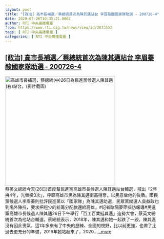 ```yaml
---
layout: post
title: "[政治] 高巿長補選／蔡總統首次為陳其邁站台 李眉蓁酸國家隊助選 - 200726-4"
date: 2020-07-26T10:35:21.000Z
author: RTI 中央廣播電臺
from: https://www.rti.org.tw/news/view/id/2073552
tags: [ RTI 中央廣播電臺 ]
categories: [ RTI 中央廣播電臺 ]
---
```

<!--1595759721000-->
[[政治] 高巿長補選／蔡總統首次為陳其邁站台 李眉蓁酸國家隊助選 - 200726-4](https://www.rti.org.tw/news/view/id/2073552)
------

<div>
<img src="https://static.rti.org.tw/assets/thumbnails/2020/07/26/3cba1207a1d1ce8f73b8220669a1ac35.png" width="360" alt="高雄巿長補選，蔡總統(中)26日為民進黨候選人陳其邁(右)站台。(影片截圖)" title="高雄巿長補選，蔡總統(中)26日為民進黨候選人陳其邁(右)站台。(影片截圖)"><br>蔡英文總統今天(26日)首度幫民進黨高雄市長候選人陳其邁站台輔選，喊出「2年拚4年，光榮投3次」，呼籲高雄市民為陳其邁衝高得票，以民意做他的後盾。國民黨候選人李眉蓁則批評民進黨以「國家隊」為陳其邁助選，民眾黨候選人吳益政也到場外陳抗，要求把短少的統籌分配款還給高雄。#記者歐陽夢萍採訪報導#民進黨高雄市長候選人陳其邁26日下午舉行「百工百業挺其邁」造勢大會，蔡英文總統首次為他站台輔選。蔡總統表示，2018年，陳其邁和她一起跌了一跤，陳其邁沒有因此喪氣，這1年多來有了中央的歷練、全國的視野，比以前更強，也做了比過去更充分的準備，2019年她站起來了，2020...<a target="_blank" href="https://www.rti.org.tw/news/view/id/2073552">...more</a>
</div>
